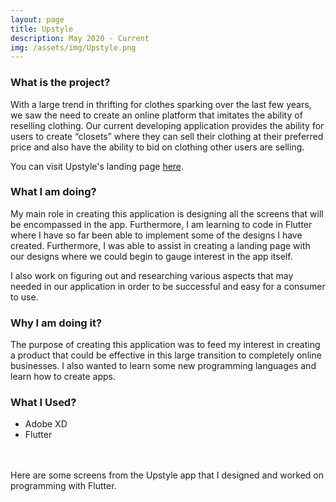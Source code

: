 ```yaml
---
layout: page
title: Upstyle
description: May 2020 - Current
img: /assets/img/Upstyle.png
---
```

### **What is the project?**

With a large trend in thrifting for clothes sparking over the last few years, we saw the need to create an online platform that imitates the ability of reselling clothing. Our current developing application provides the ability for users to create “closets” where they can sell their clothing at their preferred price and also have the ability to bid on clothing other users are selling. 

You can visit Upstyle's landing page [here](https://upstyle.app).

### **What I am doing?**

My main role in creating this application is designing all the screens that will be encompassed in the app. Furthermore, I am learning to code in Flutter where I have so far been able to implement some of the designs I have created. Furthermore, I was able to assist in creating a landing page with our designs where we could begin to gauge interest in the app itself.  

I also work on figuring out and researching various aspects that may needed in our application in order to be successful and easy for a consumer to use. 

### **Why I am doing it?**

The purpose of creating this application was to feed my interest in creating a product that could be effective in this large transition to completely online businesses. I also wanted to learn some new programming languages and learn how to create apps.

### **What I Used?**

- Adobe XD
- Flutter

<div class="img_row">
    <img class="col one left" src="{{ site.baseurl }}/assets/img/Upstyle_1.png" alt="" title="example image" style="object-fit: contain;">
    <img class="col one left" src="{{ site.baseurl }}/assets/img/Upstyle_2.png" alt="" title="example image" style="object-fit: contain;"/>
    <img class="col one left" src="{{ site.baseurl }}/assets/img/Upstyle_3.png" alt="" title="example image" style="object-fit: contain;"/>
</div>
<div class="img_row">
    <img class="col one left" src="{{ site.baseurl }}/assets/img/Upstyle_4.png" alt="" title="example image" style="object-fit: contain;"/>
    <img class="col one left" src="{{ site.baseurl }}/assets/img/Upstyle_5.png" alt="" title="example image" style="object-fit: contain;"/>
</div>
<div class="col three caption">
    Here are some screens from the Upstyle app that I designed and worked on programming with Flutter. 
</div>